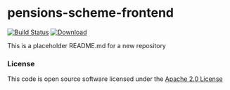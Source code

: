# pensions-scheme-frontend

[![Build Status](https://travis-ci.org/hmrc/pensions-scheme-frontend.svg)](https://travis-ci.org/hmrc/pensions-scheme-frontend) [ ![Download](https://api.bintray.com/packages/hmrc/releases/pensions-scheme-frontend/images/download.svg) ](https://bintray.com/hmrc/releases/pensions-scheme-frontend/_latestVersion)

This is a placeholder README.md for a new repository

### License

This code is open source software licensed under the [Apache 2.0 License]("http://www.apache.org/licenses/LICENSE-2.0.html")